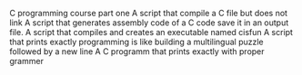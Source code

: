 C programming course part one
A script that compile a C file but does not link
A script that generates assembly code of a C code save it in an output file.
A script that compiles and creates an executable named cisfun
A script that prints exactly programming is like building a multilingual puzzle followed by a new line
A C programm that prints exactly with proper grammer
